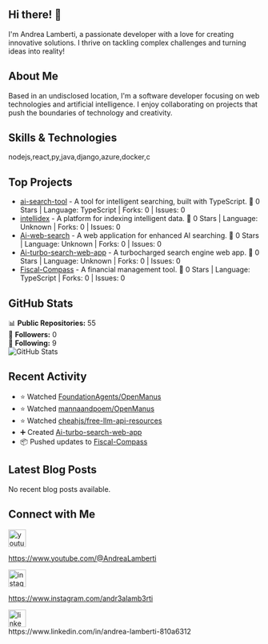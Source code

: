 ## Hi there! 👋

I'm Andrea Lamberti, a passionate developer with a love for creating innovative solutions. I thrive on tackling complex challenges and turning ideas into reality!

## About Me

Based in an undisclosed location, I'm a software developer focusing on web technologies and artificial intelligence. I enjoy collaborating on projects that push the boundaries of technology and creativity.

## Skills & Technologies

nodejs,react,py,java,django,azure,docker,c

## Top Projects

- [ai-search-tool](https://github.com/and734/ai-search-tool) - A tool for intelligent searching, built with TypeScript. 🌟 0 Stars | Language: TypeScript | Forks: 0 | Issues: 0
- [intellidex](https://github.com/and734/intellidex) - A platform for indexing intelligent data. 🌟 0 Stars | Language: Unknown | Forks: 0 | Issues: 0
- [Ai-web-search](https://github.com/and734/Ai-web-search) - A web application for enhanced AI searching. 🌟 0 Stars | Language: Unknown | Forks: 0 | Issues: 0
- [Ai-turbo-search-web-app](https://github.com/and734/Ai-turbo-search-web-app) - A turbocharged search engine web app. 🌟 0 Stars | Language: Unknown | Forks: 0 | Issues: 0
- [Fiscal-Compass](https://github.com/and734/Fiscal-Compass) - A financial management tool. 🌟 0 Stars | Language: TypeScript | Forks: 0 | Issues: 0

## GitHub Stats

📊 **Public Repositories:** 55  
👥 **Followers:** 0  
🔗 **Following:** 9  
![GitHub Stats](https://github-readme-stats.vercel.app/api?username=and734&show_icons=true&theme=radical)

## Recent Activity

- ⭐️ Watched [FoundationAgents/OpenManus](https://github.com/FoundationAgents/OpenManus)  
- ⭐️ Watched [mannaandpoem/OpenManus](https://github.com/mannaandpoem/OpenManus)  
- ⭐️ Watched [cheahjs/free-llm-api-resources](https://github.com/cheahjs/free-llm-api-resources)  
- ➕ Created [Ai-turbo-search-web-app](https://github.com/and734/Ai-turbo-search-web-app)  
- 📦 Pushed updates to [Fiscal-Compass](https://github.com/and734/Fiscal-Compass)

## Latest Blog Posts

No recent blog posts available.

## Connect with Me
<div align="left">
  <img src="https://img.shields.io/static/v1?message=Youtube&logo=youtube&label=&color=FF0000&logoColor=white&labelColor=&style=for-the-badge" height="35" alt="youtube logo"  />
  
  https://www.youtube.com/@AndreaLamberti
  
  <img src="https://img.shields.io/static/v1?message=Instagram&logo=instagram&label=&color=E4405F&logoColor=white&labelColor=&style=for-the-badge" height="35" alt="instagram logo"  />
  
  https://www.instagram.com/andr3alamb3rti

  <img src="https://img.shields.io/static/v1?message=LinkedIn&logo=linkedin&label=&color=0077B5&logoColor=white&labelColor=&style=for-the-badge" height="35" alt="linkedin logo"  />
</div>https://www.linkedin.com/in/andrea-lamberti-810a6312


